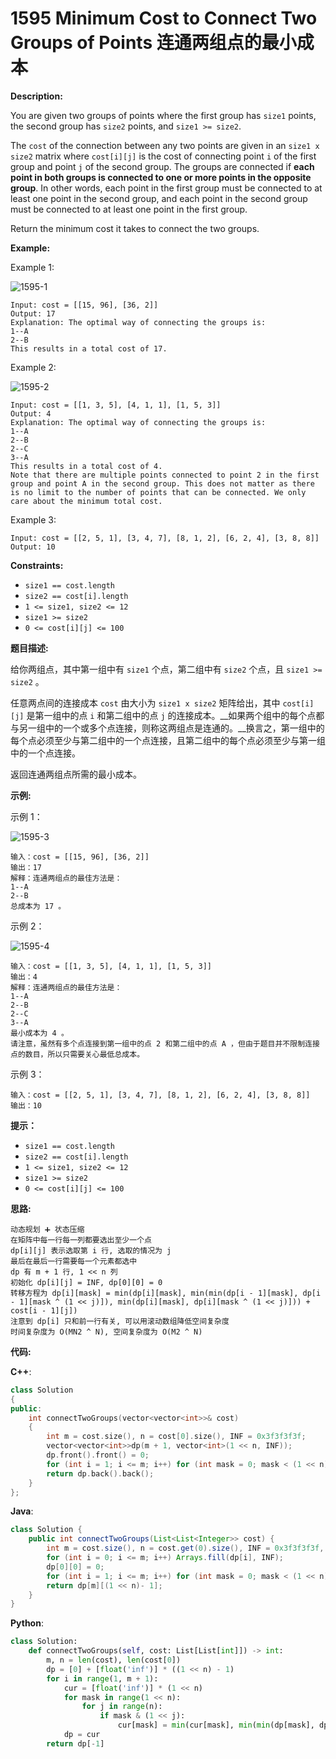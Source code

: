 # 1595 Minimum Cost to Connect Two Groups of Points 连通两组点的最小成本

__Description:__

You are given two groups of points where the first group has `size1` points, the second group has `size2` points, and `size1 >= size2`.

The `cost` of the connection between any two points are given in an `size1 x size2` matrix where `cost[i][j]` is the cost of connecting point `i` of the first group and point `j` of the second group. The groups are connected if __each point in both groups is connected to one or more points in the opposite group__. In other words, each point in the first group must be connected to at least one point in the second group, and each point in the second group must be connected to at least one point in the first group.

Return the minimum cost it takes to connect the two groups.

__Example:__

Example 1:

![1595-1](https://assets.leetcode.com/uploads/2020/09/03/ex1.jpg)

```text
Input: cost = [[15, 96], [36, 2]]
Output: 17
Explanation: The optimal way of connecting the groups is:
1--A
2--B
This results in a total cost of 17.
```

Example 2:

![1595-2](https://assets.leetcode.com/uploads/2020/09/03/ex2.jpg)

```text
Input: cost = [[1, 3, 5], [4, 1, 1], [1, 5, 3]]
Output: 4
Explanation: The optimal way of connecting the groups is:
1--A
2--B
2--C
3--A
This results in a total cost of 4.
Note that there are multiple points connected to point 2 in the first group and point A in the second group. This does not matter as there is no limit to the number of points that can be connected. We only care about the minimum total cost.
```

Example 3:

```text
Input: cost = [[2, 5, 1], [3, 4, 7], [8, 1, 2], [6, 2, 4], [3, 8, 8]]
Output: 10
```

__Constraints:__

- `size1 == cost.length`
- `size2 == cost[i].length`
- `1 <= size1, size2 <= 12`
- `size1 >= size2`
- `0 <= cost[i][j] <= 100`

__题目描述:__

给你两组点，其中第一组中有 `size1` 个点，第二组中有 `size2` 个点，且 `size1 >= size2` 。

任意两点间的连接成本 `cost` 由大小为 `size1 x size2` 矩阵给出，其中 `cost[i][j]` 是第一组中的点 `i` 和第二组中的点 `j` 的连接成本。__如果两个组中的每个点都与另一组中的一个或多个点连接，则称这两组点是连通的。__换言之，第一组中的每个点必须至少与第二组中的一个点连接，且第二组中的每个点必须至少与第一组中的一个点连接。

返回连通两组点所需的最小成本。

__示例:__

示例 1：

![1595-3](https://assets.leetcode-cn.com/aliyun-lc-upload/uploads/2020/09/20/ex1.jpg)

```text
输入：cost = [[15, 96], [36, 2]]
输出：17
解释：连通两组点的最佳方法是：
1--A
2--B
总成本为 17 。
```

示例 2：

![1595-4](https://assets.leetcode-cn.com/aliyun-lc-upload/uploads/2020/09/20/ex2.jpg)

```text
输入：cost = [[1, 3, 5], [4, 1, 1], [1, 5, 3]]
输出：4
解释：连通两组点的最佳方法是：
1--A
2--B
2--C
3--A
最小成本为 4 。
请注意，虽然有多个点连接到第一组中的点 2 和第二组中的点 A ，但由于题目并不限制连接点的数目，所以只需要关心最低总成本。
```

示例 3：

```text
输入：cost = [[2, 5, 1], [3, 4, 7], [8, 1, 2], [6, 2, 4], [3, 8, 8]]
输出：10
```

__提示：__

- `size1 == cost.length`
- `size2 == cost[i].length`
- `1 <= size1, size2 <= 12`
- `size1 >= size2`
- `0 <= cost[i][j] <= 100`

__思路:__

```text
动态规划 ➕ 状态压缩
在矩阵中每一行每一列都要选出至少一个点
dp[i][j] 表示选取第 i 行, 选取的情况为 j
最后在最后一行需要每一个元素都选中
dp 有 m + 1 行, 1 << n 列
初始化 dp[i][j] = INF, dp[0][0] = 0
转移方程为 dp[i][mask] = min(dp[i][mask], min(min(dp[i - 1][mask], dp[i - 1][mask ^ (1 << j)]), min(dp[i][mask], dp[i][mask ^ (1 << j)])) + cost[i - 1][j])
注意到 dp[i] 只和前一行有关, 可以用滚动数组降低空间复杂度
时间复杂度为 O(MN2 ^ N), 空间复杂度为 O(M2 ^ N)
```

__代码:__

__C++__:

```C++
class Solution 
{
public:
    int connectTwoGroups(vector<vector<int>>& cost) 
    {
        int m = cost.size(), n = cost[0].size(), INF = 0x3f3f3f3f;
        vector<vector<int>>dp(m + 1, vector<int>(1 << n, INF));
        dp.front().front() = 0;
        for (int i = 1; i <= m; i++) for (int mask = 0; mask < (1 << n); mask++) for (int j = 0; j < n; j++) if (mask & (1 << j)) dp[i][mask] = min(dp[i][mask], min(min(dp[i - 1][mask], dp[i - 1][mask ^ (1 << j)]), min(dp[i][mask], dp[i][mask ^ (1 << j)])) + cost[i - 1][j]);
        return dp.back().back();
    }
};
```

__Java__:

```Java
class Solution {
    public int connectTwoGroups(List<List<Integer>> cost) {
        int m = cost.size(), n = cost.get(0).size(), INF = 0x3f3f3f3f, dp[][] = new int[m + 1][1 << n];
        for (int i = 0; i <= m; i++) Arrays.fill(dp[i], INF);
        dp[0][0] = 0;
        for (int i = 1; i <= m; i++) for (int mask = 0; mask < (1 << n); mask++) for (int j = 0; j < n; j++) if ((mask & (1 << j)) != 0) dp[i][mask] = Math.min(dp[i][mask], Math.min(Math.min(dp[i - 1][mask], dp[i - 1][mask ^ (1 << j)]), Math.min(dp[i][mask], dp[i][mask ^ (1 << j)])) + cost.get(i - 1).get(j));
        return dp[m][(1 << n)- 1];
    }
}
```

__Python__:

```Python
class Solution:
    def connectTwoGroups(self, cost: List[List[int]]) -> int:
        m, n = len(cost), len(cost[0])
        dp = [0] + [float('inf')] * ((1 << n) - 1)
        for i in range(1, m + 1):
            cur = [float('inf')] * (1 << n)
            for mask in range(1 << n):
                for j in range(n):
                    if mask & (1 << j):
                        cur[mask] = min(cur[mask], min(min(dp[mask], dp[mask ^ (1 << j)]), min(cur[mask], cur[mask ^ (1 << j)])) + cost[i - 1][j])
            dp = cur
        return dp[-1]
```
